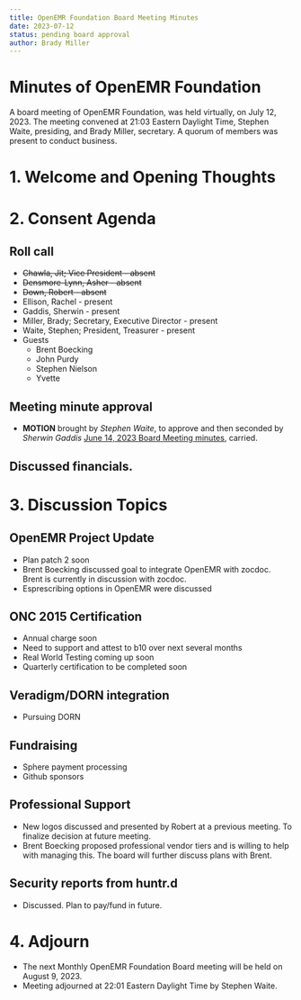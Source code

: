 ```yaml
---
title: OpenEMR Foundation Board Meeting Minutes
date: 2023-07-12
status: pending board approval
author: Brady Miller
---
```


# Minutes of OpenEMR Foundation

A board meeting of OpenEMR Foundation, was held virtually, on July 12, 2023. The meeting
convened at 21:03 Eastern Daylight Time, Stephen Waite, presiding, and Brady Miller, secretary. A quorum of members was present to conduct business.

# 1. Welcome and Opening Thoughts

# 2. Consent Agenda
## Roll call
  - ~~Chawla, Jit; Vice President - absent~~
  - ~~Densmore-Lynn, Asher - absent~~
  - ~~Down, Robert - absent~~
  - Ellison, Rachel - present
  - Gaddis, Sherwin - present
  - Miller, Brady; Secretary, Executive Director - present
  - Waite, Stephen; President, Treasurer - present
  - Guests
    - Brent Boecking
    - John Purdy
    - Stephen Nielson
    - Yvette
## Meeting minute approval
  - **MOTION** brought by _Stephen Waite_, to approve and then seconded by _Sherwin Gaddis_ [June 14, 2023 Board Meeting minutes](https://github.com/openemr/foundation-minutes/blob/master/2023-06-14-Board.md), carried.

## Discussed financials.

# 3. Discussion Topics

## OpenEMR Project Update
  - Plan patch 2 soon
  - Brent Boecking discussed goal to integrate OpenEMR with zocdoc. Brent is currently in discussion with zocdoc.
  - Esprescribing options in OpenEMR were discussed
  
## ONC 2015 Certification
  - Annual charge soon
  - Need to support and attest to b10 over next several months
  - Real World Testing coming up soon
  - Quarterly certification to be completed soon

## Veradigm/DORN integration
  - Pursuing DORN
  
## Fundraising
  - Sphere payment processing
  - Github sponsors

## Professional Support
  - New logos discussed and presented by Robert at a previous meeting. To finalize decision at future meeting.
  - Brent Boecking proposed professional vendor tiers and is willing to help with managing this. The board will further discuss plans with Brent.

## Security reports from huntr.d
  - Discussed. Plan to pay/fund in future.

# 4. Adjourn
  - The next Monthly OpenEMR Foundation Board meeting will be held on August 9, 2023.
  - Meeting adjourned at 22:01 Eastern Daylight Time by Stephen Waite.
